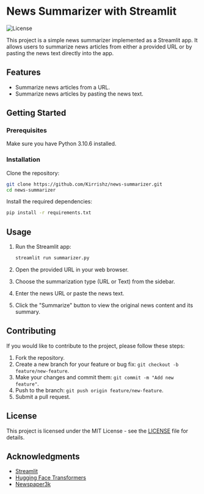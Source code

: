 # News Summarizer with Streamlit

![License](https://img.shields.io/badge/license-MIT-blue.svg)

This project is a simple news summarizer implemented as a Streamlit app. It allows users to summarize news articles from either a provided URL or by pasting the news text directly into the app.

## Features

- Summarize news articles from a URL.
- Summarize news articles by pasting the news text.


## Getting Started

### Prerequisites

Make sure you have Python 3.10.6 installed.

### Installation

Clone the repository:

```bash
git clone https://github.com/Kirrishz/news-summarizer.git
cd news-summarizer
```

Install the required dependencies:

```bash
pip install -r requirements.txt
```

## Usage

1. Run the Streamlit app:

    ```bash
    streamlit run summarizer.py
    ```

2. Open the provided URL in your web browser.

3. Choose the summarization type (URL or Text) from the sidebar.

4. Enter the news URL or paste the news text.

5. Click the "Summarize" button to view the original news content and its summary.

## Contributing

If you would like to contribute to the project, please follow these steps:

1. Fork the repository.
2. Create a new branch for your feature or bug fix: `git checkout -b feature/new-feature`.
3. Make your changes and commit them: `git commit -m "Add new feature"`.
4. Push to the branch: `git push origin feature/new-feature`.
5. Submit a pull request.

## License

This project is licensed under the MIT License - see the [LICENSE](LICENSE) file for details.

## Acknowledgments

- [Streamlit](https://www.streamlit.io/)
- [Hugging Face Transformers](https://huggingface.co/transformers/)
- [Newspaper3k](https://newspaper.readthedocs.io/en/latest/)
